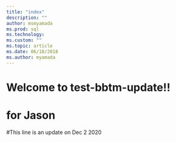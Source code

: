 ```yaml
---
title: "index"
description: ""
author: msmyamada
ms.prod: sql
ms.technology: 
ms.custom: ""
ms.topic: article
ms.date: 06/18/2018
ms.author: myamada
---
```


# Welcome to test-bbtm-update!!
# for Jason
#This line is an update on Dec 2 2020
